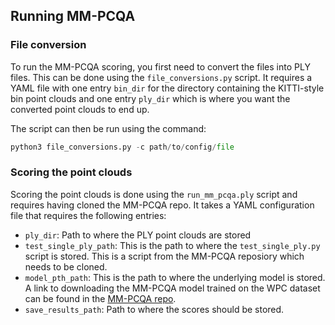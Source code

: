 ## Running MM-PCQA

### File conversion

To run the MM-PCQA scoring, you first need to convert the files into PLY files. This can be done using the `file_conversions.py` script. It requires a YAML file with one entry `bin_dir` for the directory containing the KITTI-style bin point clouds and one entry `ply_dir` which is where you want the converted point clouds to end up.

The script can then be run using the command:
```python
python3 file_conversions.py -c path/to/config/file
```

### Scoring the point clouds

Scoring the point clouds is done using the `run_mm_pcqa.ply` script and requires having cloned the MM-PCQA repo. It takes a YAML configuration file that requires the following entries:

* `ply_dir`: Path to where the PLY point clouds are stored
* `test_single_ply_path`: This is the path to where the `test_single_ply.py` script is stored. This is a script from the MM-PCQA reposiory which needs to be cloned.
* `model_pth_path`: This is the path to where the underlying model is stored. A link to downloading the MM-PCQA model trained on the WPC dataset can be found in the [MM-PCQA repo](https://github.com/zzc-1998/MM-PCQA?tab=readme-ov-file).
* `save_results_path`: Path to where the scores should be stored.




